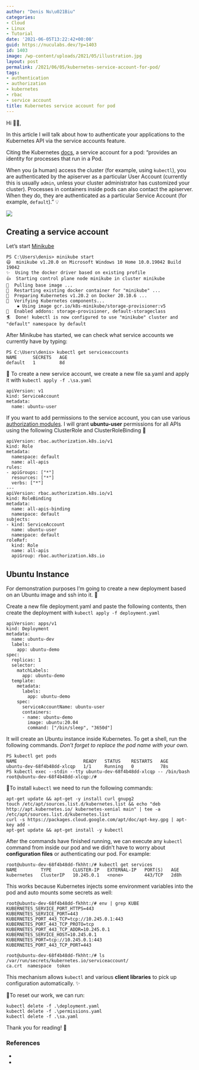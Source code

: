 ```yaml
---
author: "Denis Nu\u021Biu"
categories:
- Cloud
- Linux
- Tutorial
date: '2021-06-05T13:22:42+00:00'
guid: https://nuculabs.dev/?p=1403
id: 1403
image: /wp-content/uploads/2021/05/illustration.jpg
layout: post
permalink: /2021/06/05/kubernetes-service-account-for-pod/
tags:
- authentication
- authorization
- kubernetes
- rbac
- service account
title: Kubernetes service account for pod
---
```

Hi 🙋‍♂️,


In this article I will talk about how to authenticate your applications to the Kubernetes API via the service accounts feature.


Citing the Kubernetes [docs](https://kubernetes.io/docs/tasks/configure-pod-container/configure-service-account/), a service account for a pod: “provides an identity for processes that run in a Pod.


When you (a human) access the cluster (for example, using `kubectl`), you are authenticated by the apiserver as a particular User Account (currently this is usually `admin`, unless your cluster administrator has customized your cluster). Processes in containers inside pods can also contact the apiserver. When they do, they are authenticated as a particular Service Account (for example, `default`).” 💡


![](/wp-content/uploads/2021/05/illustration.jpg?w=800)
## Creating a service account


Let’s start [Minikube](https://minikube.sigs.k8s.io/docs/start/)


```
PS C:\Users\denis> minikube start
😄  minikube v1.20.0 on Microsoft Windows 10 Home 10.0.19042 Build 19042
✨  Using the docker driver based on existing profile
👍  Starting control plane node minikube in cluster minikube
🚜  Pulling base image ...
🔄  Restarting existing docker container for "minikube" ...
🐳  Preparing Kubernetes v1.20.2 on Docker 20.10.6 ...
🔎  Verifying Kubernetes components...
    ▪ Using image gcr.io/k8s-minikube/storage-provisioner:v5
🌟  Enabled addons: storage-provisioner, default-storageclass
🏄  Done! kubectl is now configured to use "minikube" cluster and "default" namespace by default
```


After Minikube has started, we can check what service accounts we currently have by typing:


```
PS C:\Users\denis> kubectl get serviceaccounts
NAME      SECRETS   AGE
default   1         8d
```


🤖 To create a new service account, we create a new file sa.yaml and apply it with `kubectl apply -f .\sa.yaml`


```
apiVersion: v1
kind: ServiceAccount
metadata:
  name: ubuntu-user
```


If you want to add permissions to the service account, you can use various [authorization modules](https://kubernetes.io/docs/reference/access-authn-authz/authorization/). I will grant **ubuntu-user** permissions for all APIs using the following ClusterRole and ClusterRoleBinding 🔐


```
apiVersion: rbac.authorization.k8s.io/v1
kind: Role
metadata:
  namespace: default
  name: all-apis
rules:
- apiGroups: ["*"]
  resources: ["*"]
  verbs: ["*"]
---
apiVersion: rbac.authorization.k8s.io/v1
kind: RoleBinding
metadata:
  name: all-apis-binding
  namespace: default
subjects:
- kind: ServiceAccount
  name: ubuntu-user
  namespace: default
roleRef:
  kind: Role
  name: all-apis
  apiGroup: rbac.authorization.k8s.io
```


## Ubuntu Instance


For demonstration purposes I’m going to create a new deployment based on an Ubuntu image and ssh into it. 🐬


Create a new file deployment.yaml and paste the following contents, then create the deployment with `kubectl apply -f deployment.yaml`


```
apiVersion: apps/v1
kind: Deployment
metadata:
  name: ubuntu-dev
  labels:
    app: ubuntu-demo
spec:
  replicas: 1
  selector:
    matchLabels:
      app: ubuntu-demo
  template:
    metadata:
      labels:
        app: ubuntu-demo
    spec:
      serviceAccountName: ubuntu-user
      containers:
      - name: ubuntu-demo
        image: ubuntu:20.04
        command: ["/bin/sleep", "3650d"]
```


It will create an Ubuntu instance inside Kubernetes. To get a shell, run the following commands. *Don’t forget to replace the pod name with your own.*


```
PS kubectl get pods
NAME                         READY   STATUS    RESTARTS   AGE
ubuntu-dev-68f4b48dd-xlcqp   1/1     Running   0          78s
PS kubectl exec --stdin --tty ubuntu-dev-68f4b48dd-xlcqp -- /bin/bash
root@ubuntu-dev-68f4b48dd-xlcqp:/#
```


🔧To install `kubectl` we need to run the following commands:


```
apt-get update && apt-get -y install curl gnupg2
touch /etc/apt/sources.list.d/kubernetes.list && echo "deb http://apt.kubernetes.io/ kubernetes-xenial main" | tee -a /etc/apt/sources.list.d/kubernetes.list
curl -s https://packages.cloud.google.com/apt/doc/apt-key.gpg | apt-key add -
apt-get update && apt-get install -y kubectl
```


After the commands have finished running, we can execute any `kubectl` command from inside our pod and we didn’t have to worry about **configuration files** or authenticating our pod. For example:


```
root@ubuntu-dev-68f4b48dd-fkhht:/# kubectl get services
NAME         TYPE        CLUSTER-IP   EXTERNAL-IP   PORT(S)   AGE
kubernetes   ClusterIP   10.245.0.1   <none>        443/TCP   2d8h
```


This works because Kubernetes injects some environment variables into the pod and auto mounts some secrets as well:


```
root@ubuntu-dev-68f4b48dd-fkhht:/# env | grep KUBE
KUBERNETES_SERVICE_PORT_HTTPS=443
KUBERNETES_SERVICE_PORT=443
KUBERNETES_PORT_443_TCP=tcp://10.245.0.1:443
KUBERNETES_PORT_443_TCP_PROTO=tcp
KUBERNETES_PORT_443_TCP_ADDR=10.245.0.1
KUBERNETES_SERVICE_HOST=10.245.0.1
KUBERNETES_PORT=tcp://10.245.0.1:443
KUBERNETES_PORT_443_TCP_PORT=443

root@ubuntu-dev-68f4b48dd-fkhht:/# ls /var/run/secrets/kubernetes.io/serviceaccount/
ca.crt  namespace  token
```


This mechanism allows `kubectl` and various **client libraries** to pick up configuration automatically. ✨


🧼To reset our work, we can run:


```
kubectl delete -f .\deployment.yaml
kubectl delete -f .\permissions.yaml
kubectl delete -f .\sa.yaml
```


Thank you for reading! 📖


### References


- 
- 